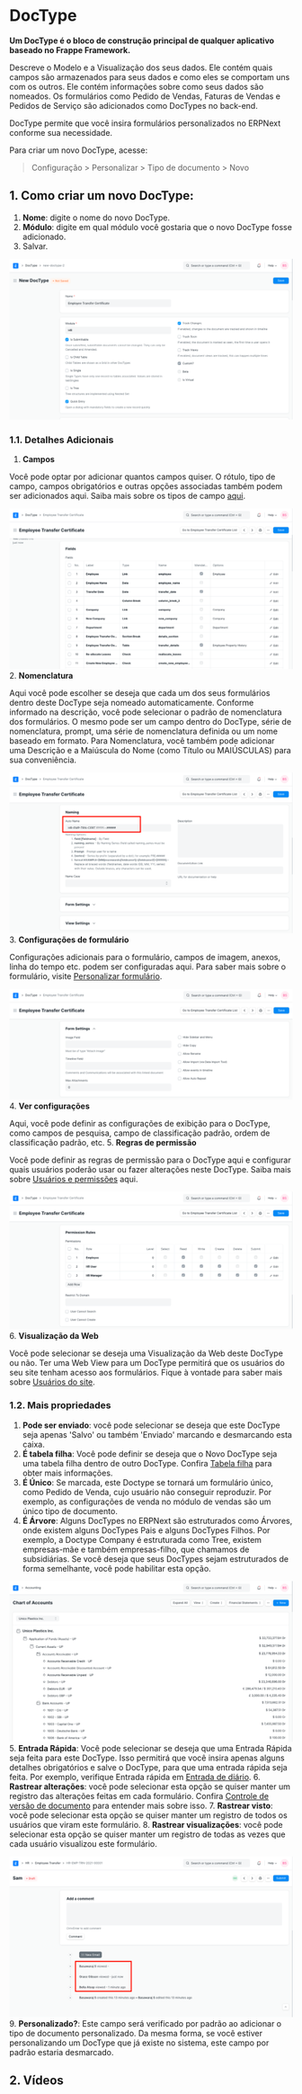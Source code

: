 # DocType


**Um DocType é o bloco de construção principal de qualquer aplicativo baseado no Frappe Framework.**


Descreve o Modelo e a Visualização dos seus dados. Ele contém quais campos são armazenados para seus dados e como eles se comportam uns com os outros. Ele contém informações sobre como seus dados são nomeados. Os formulários como Pedido de Vendas, Faturas de Vendas e Pedidos de Serviço são adicionados como DocTypes no back-end.


DocType permite que você insira formulários personalizados no ERPNext conforme sua necessidade.


Para criar um novo DocType, acesse:



> 
> Configuração > Personalizar > Tipo de documento > Novo
> 
> 
> 


## 1. Como criar um novo DocType:


1. **Nome**: digite o nome do novo DocType.
2. **Módulo**: digite em qual módulo você gostaria que o novo DocType fosse adicionado.
3. Salvar.


![Custom DocType](/files/doctype-employee-transfer.png)


### 1.1. Detalhes Adicionais


1. **Campos**


Você pode optar por adicionar quantos campos quiser. O rótulo, tipo de campo, campos obrigatórios e outras opções associadas também podem ser adicionados aqui. Saiba mais sobre os tipos de campo [aqui](/docs/pt/customize-erpnext/articles/field-types.html).


![Campos em Custom DocType](/files/doctype-employee-transfer-fields.png)
2. **Nomenclatura**


Aqui você pode escolher se deseja que cada um dos seus formulários dentro deste DocType seja nomeado automaticamente. Conforme informado na descrição, você pode selecionar o padrão de nomenclatura dos formulários. O mesmo pode ser um campo dentro do DocType, série de nomenclatura, prompt, uma série de nomenclatura definida ou um nome baseado em formato. Para Nomenclatura, você também pode adicionar uma Descrição e a Maiúscula do Nome (como Título ou MAIÚSCULAS) para sua conveniência.


![Naming Custom DocType](/files/doctype-employee-transfer-naming.png)
3. **Configurações de formulário**


Configurações adicionais para o formulário, campos de imagem, anexos, linha do tempo etc. podem ser configuradas aqui. Para saber mais sobre o formulário, visite [Personalizar formulário](/docs/pt/customize-erpnext/customize-form).


![Custom DocType Form Settings](/files/doctype-employee-transfer-form-settings.png)
4. **Ver configurações**


Aqui, você pode definir as configurações de exibição para o DocType, como campos de pesquisa, campo de classificação padrão, ordem de classificação padrão, etc.
5. **Regras de permissão**


Você pode definir as regras de permissão para o DocType aqui e configurar quais usuários poderão usar ou fazer alterações neste DocType. Saiba mais sobre [Usuários e permissões](/docs/pt/setting-up/users-and-permissions) aqui.


![Custom DocType Permissions](/files/doctype-employee-transfer-permissions.png)
6. **Visualização da Web**


Você pode selecionar se deseja uma Visualização da Web deste DocType ou não. Ter uma Web View para um DocType permitirá que os usuários do seu site tenham acesso aos formulários. Fique à vontade para saber mais sobre [Usuários do site](/docs/pt/setting-up/articles/difference-between-system-user-and-website-user).


### 1.2. Mais propriedades


1. **Pode ser enviado**: você pode selecionar se deseja que este DocType seja apenas 'Salvo' ou também 'Enviado' marcando e desmarcando esta caixa.
2. **É tabela filha**: Você pode definir se deseja que o Novo DocType seja uma tabela filha dentro de outro DocType. Confira [Tabela filha](/docs/pt/customize-erpnext/articles/customizing-data-visibility-in-child-table) para obter mais informações.
3. **É Único**: Se marcada, este Doctype se tornará um formulário único, como Pedido de Venda, cujo usuário
não conseguir reproduzir. Por exemplo, as configurações de venda no módulo de vendas são um único tipo de documento.
4. **É Árvore**: Alguns DocTypes no ERPNext são estruturados como Árvores, onde existem alguns DocTypes Pais e alguns DocTypes Filhos. Por exemplo, a Doctype Company é estruturada como Tree, existem empresas-mãe e também empresas-filho, que chamamos de subsidiárias. Se você deseja que seus DocTypes sejam estruturados de forma semelhante, você pode habilitar esta opção.


![DocType Tree View](/files/doctype-treeview.png)
5. **Entrada Rápida**: Você pode selecionar se deseja que uma Entrada Rápida seja feita para este DocType. Isso permitirá que você insira apenas alguns detalhes obrigatórios e salve o DocType, para que uma entrada rápida seja feita. Por exemplo, verifique Entrada rápida em [Entrada de diário](/docs/pt/accounts/journal-entry#11-quick-entry).
6. **Rastrear alterações**: você pode selecionar esta opção se quiser manter um registro das alterações feitas em cada formulário. Confira [Controle de versão de documento](/docs/pt/using-erpnext/document-versioning) para entender mais sobre isso.
7. **Rastrear visto**: você pode selecionar esta opção se quiser manter um registro de todos os usuários que viram este formulário.
8. **Rastrear visualizações**: você pode selecionar esta opção se quiser manter um registro de todas as vezes que cada usuário visualizou este formulário.


![DocType Tree View](/files/doctype-track-views.png)
9. **Personalizado?**: Este campo será verificado por padrão ao adicionar o tipo de documento personalizado. Da mesma forma, se você estiver personalizando um DocType que já existe no sistema, este campo por padrão estaria desmarcado.


## 2. Vídeos





